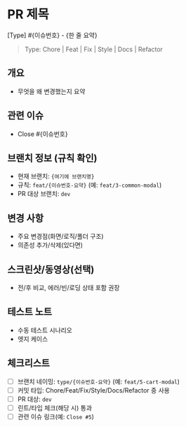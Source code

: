 # PR 제목
[Type] #{이슈번호} - {한 줄 요약}
> Type: Chore | Feat | Fix | Style | Docs | Refactor

## 개요
- 무엇을 왜 변경했는지 요약

## 관련 이슈
- Close #{이슈번호}

## 브랜치 정보 (규칙 확인)
- 현재 브랜치: `{여기에 브랜치명}`  
- 규칙: `feat/{이슈번호-요약}` (예: `feat/3-common-modal`)  
- PR 대상 브랜치: `dev`

## 변경 사항
- 주요 변경점(화면/로직/폴더 구조)
- 의존성 추가/삭제(있다면)

## 스크린샷/동영상(선택)
- 전/후 비교, 에러/빈/로딩 상태 포함 권장

## 테스트 노트
- 수동 테스트 시나리오
- 엣지 케이스

## 체크리스트
- [ ] 브랜치 네이밍: `type/{이슈번호-요약}` (예: `feat/5-cart-modal`)
- [ ] 커밋 타입: Chore/Feat/Fix/Style/Docs/Refactor 중 사용
- [ ] PR 대상: `dev`
- [ ] 린트/타입 체크(해당 시) 통과
- [ ] 관련 이슈 링크(예: `Close #5`)

